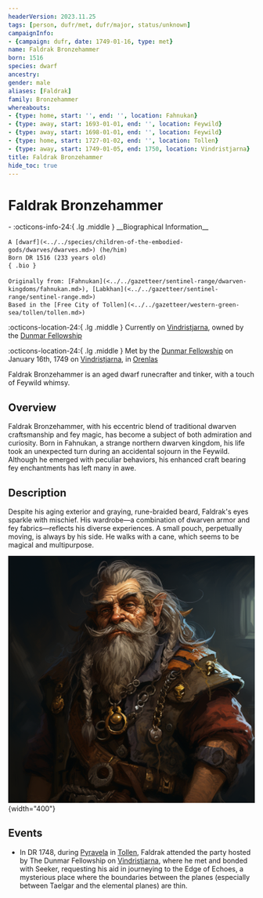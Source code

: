 ```yaml
---
headerVersion: 2023.11.25
tags: [person, dufr/met, dufr/major, status/unknown]
campaignInfo:
- {campaign: dufr, date: 1749-01-16, type: met}
name: Faldrak Bronzehammer
born: 1516
species: dwarf
ancestry:
gender: male
aliases: [Faldrak]
family: Bronzehammer
whereabouts:
- {type: home, start: '', end: '', location: Fahnukan}
- {type: away, start: 1693-01-01, end: '', location: Feywild}
- {type: away, start: 1698-01-01, end: '', location: Feywild}
- {type: home, start: 1727-01-02, end: '', location: Tollen}
- {type: away, start: 1749-01-05, end: 1750, location: Vindristjarna}
title: Faldrak Bronzehammer
hide_toc: true
---
```

# Faldrak Bronzehammer
<div class="grid cards ext-narrow-margin ext-one-column" markdown>
- :octicons-info-24:{ .lg .middle } __Biographical Information__

    A [dwarf](<../../species/children-of-the-embodied-gods/dwarves/dwarves.md>) (he/him)  
    Born DR 1516 (233 years old)  
    { .bio }

    Originally from: [Fahnukan](<../../gazetteer/sentinel-range/dwarven-kingdoms/fahnukan.md>), [Labkhan](<../../gazetteer/sentinel-range/sentinel-range.md>)
    Based in the [Free City of Tollen](<../../gazetteer/western-green-sea/tollen/tollen.md>)
</div>

:octicons-location-24:{ .lg .middle } Currently on [Vindristjarna](<../../things/ships/vindristjarna.md>), owned by the [Dunmar Fellowship](<../pcs/dunmar-fellowship/dunmar-fellowship.md>)



:octicons-location-24:{ .lg .middle } Met by the [Dunmar Fellowship](<../pcs/dunmar-fellowship/dunmar-fellowship.md>) on January 16th, 1749 on [Vindristjarna](<../../things/ships/vindristjarna.md>), in [Orenlas](<../../gazetteer/istaros-watershed/orenlas/orenlas.md>)  


Faldrak Bronzehammer is an aged dwarf runecrafter and tinker, with a touch of Feywild whimsy.
## Overview

Faldrak Bronzehammer, with his eccentric blend of traditional dwarven craftsmanship and fey magic, has become a subject of both admiration and curiosity. Born in Fahnukan, a strange northern dwarven kingdom, his life took an unexpected turn during an accidental sojourn in the Feywild. Although he emerged with peculiar behaviors, his enhanced craft bearing fey enchantments has left many in awe.
## Description

Despite his aging exterior and graying, rune-braided beard, Faldrak's eyes sparkle with mischief. His wardrobe—a combination of dwarven armor and fey fabrics—reflects his diverse experiences. A small pouch, perpetually moving, is always by his side. He walks with a cane, which seems to be magical and multipurpose. 

![Faldrak Portrait 1](../../assets/faldrak-portrait-1.png){width="400"}
## Events

- In DR 1748, during [Pyravela](<../../time/holidays-and-festivals/pyravela.md>) in [Tollen](<../../gazetteer/western-green-sea/tollen/tollen.md>), Faldrak attended the party hosted by The Dunmar Fellowship on [Vindristjarna](<../../things/ships/vindristjarna.md>), where he met and bonded with Seeker, requesting his aid in journeying to the Edge of Echoes, a mysterious place where the boundaries between the planes (especially between Taelgar and the elemental planes) are thin. 


